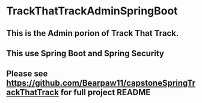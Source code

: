 # TrackThatTrackAdminSpringBoot
## This is the Admin porion of Track That Track. 
## This use Spring Boot and Spring Security
## Please see https://github.com/Bearpaw11/capstoneSpringTrackThatTrack for full project README
